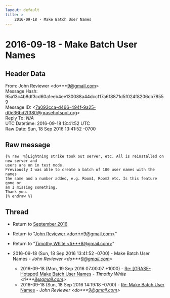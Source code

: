 ```yaml
---
layout: default
title: >
    2016-09-18 - Make Batch User Names
---
```


# 2016-09-18 - Make Batch User Names

## Header Data

From: John Reviewer \<do***9@gmail.com\><br>
Message Hash: 95a13c4b8df3cd60a1eeb4ee130088a44dccf17a6f8871d5f024f8206cb78559<br>
Message ID: \<7a093cca-d466-494f-9a25-d0e36bd2f380@grasehotspot.org\><br>
Reply To: _N/A_<br>
UTC Datetime: 2016-09-18 13:41:52 UTC<br>
Raw Date: Sun, 18 Sep 2016 13:41:52 -0700<br>

## Raw message

```
{% raw  %}Lightning strike took out server, etc. All is reinstalled on new server and 
users are on in test mode.
Previously I was able to create a batch of 100 user names with the names 
the same and a number added, e.g. Room1, Room2 etc. Is this feature gone or 
am I missing something.
Thank you.
{% endraw %}
```

## Thread

+ Return to [September 2016](/archive/2016/09)

+ Return to "[John Reviewer <do***9<span>@</span>gmail.com>](/authors/do___9_at_gmail_com)"
+ Return to "[Timothy White <ti***8<span>@</span>gmail.com>](/authors/ti___8_at_gmail_com)"

+ 2016-09-18 (Sun, 18 Sep 2016 13:41:52 -0700) - Make Batch User Names - _John Reviewer \<do***9@gmail.com\>_
  + 2016-09-18 (Mon, 19 Sep 2016 07:00:07 +1000) - [Re: [GRASE-Hotspot] Make Batch User Names](/archive/2016/09/d657c25853117a3302128a4b7b704549ff3712240cc400ccdff738e2ccde5615) - _Timothy White \<ti***8@gmail.com\>_
  + 2016-09-18 (Sun, 18 Sep 2016 14:19:18 -0700) - [Re: Make Batch User Names](/archive/2016/09/2d9305ba5fa43b0834e4369ae540fd709d7140d1cc7cf84def0977442a73203b) - _John Reviewer \<do***9@gmail.com\>_

